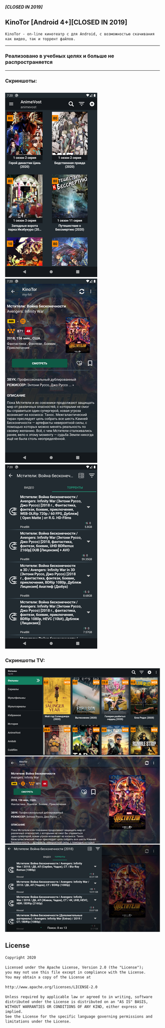 ##### [CLOSED IN 2019]
## KinoTor [Android 4+][CLOSED IN 2019]
 
    KinoTor - on-line кинотеатр с для Android, с возможностью скачивания как видео, так и торрент файлов.
---

### Реализовано в учебных целях и больше не распространяется
---
### Скриншоты:

![alt text](https://github.com/Tiarait/KinoTor/blob/master/screenshots/m1.png)
![alt text](https://github.com/Tiarait/KinoTor/blob/master/screenshots/m2.png)
![alt text](https://github.com/Tiarait/KinoTor/blob/master/screenshots/m3.png)
---
### Скриншоты TV:

![alt text](https://github.com/Tiarait/KinoTor/blob/master/screenshots/tv1.png)
![alt text](https://github.com/Tiarait/KinoTor/blob/master/screenshots/tv2.png)
![alt text](https://github.com/Tiarait/KinoTor/blob/master/screenshots/tv3.png)

## License

    Copyright 2020

    Licensed under the Apache License, Version 2.0 (the "License");
    you may not use this file except in compliance with the License.
    You may obtain a copy of the License at

    http://www.apache.org/licenses/LICENSE-2.0

    Unless required by applicable law or agreed to in writing, software
    distributed under the License is distributed on an "AS IS" BASIS,
    WITHOUT WARRANTIES OR CONDITIONS OF ANY KIND, either express or implied.
    See the License for the specific language governing permissions and
    limitations under the License.

